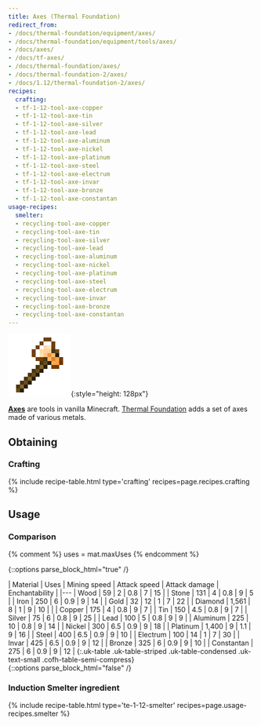 ```yaml
---
title: Axes (Thermal Foundation)
redirect_from:
- /docs/thermal-foundation/equipment/axes/
- /docs/thermal-foundation/equipment/tools/axes/
- /docs/axes/
- /docs/tf-axes/
- /docs/thermal-foundation/axes/
- /docs/thermal-foundation-2/axes/
- /docs/1.12/thermal-foundation-2/axes/
recipes:
  crafting:
  - tf-1-12-tool-axe-copper
  - tf-1-12-tool-axe-tin
  - tf-1-12-tool-axe-silver
  - tf-1-12-tool-axe-lead
  - tf-1-12-tool-axe-aluminum
  - tf-1-12-tool-axe-nickel
  - tf-1-12-tool-axe-platinum
  - tf-1-12-tool-axe-steel
  - tf-1-12-tool-axe-electrum
  - tf-1-12-tool-axe-invar
  - tf-1-12-tool-axe-bronze
  - tf-1-12-tool-axe-constantan
usage-recipes:
  smelter:
  - recycling-tool-axe-copper
  - recycling-tool-axe-tin
  - recycling-tool-axe-silver
  - recycling-tool-axe-lead
  - recycling-tool-axe-aluminum
  - recycling-tool-axe-nickel
  - recycling-tool-axe-platinum
  - recycling-tool-axe-steel
  - recycling-tool-axe-electrum
  - recycling-tool-axe-invar
  - recycling-tool-axe-bronze
  - recycling-tool-axe-constantan
---
```


![Axes](/assets/images/thermal-foundation-2/axes.gif){:style="height: 128px"}


**[Axes](https://minecraft.gamepedia.com/Axe)** are tools in vanilla Minecraft.
[Thermal Foundation](../) adds a set of axes made of
various metals.


Obtaining
---------

### Crafting
{% include recipe-table.html type='crafting' recipes=page.recipes.crafting %}


Usage
-----

### Comparison
{% comment %}
uses = mat.maxUses
{% endcomment %}

{::options parse_block_html="true" /}
<div class="uk-overflow-container">
| Material | Uses | Mining speed | Attack speed | Attack damage | Enchantability |
|---
| Wood | 59 | 2 | 0.8 | 7 | 15 |
| Stone | 131 | 4 | 0.8 | 9 | 5 |
| Iron | 250 | 6 | 0.9 | 9 | 14 |
| Gold | 32 | 12 | 1 | 7 | 22 |
| Diamond | 1,561 | 8 | 1 | 9 | 10 |
|
| Copper | 175 | 4 | 0.8 | 9 | 7 |
| Tin | 150 | 4.5 | 0.8 | 9 | 7 |
| Silver | 75 | 6 | 0.8 | 9 | 25 |
| Lead | 100 | 5 | 0.8 | 9 | 9 |
| Aluminum | 225 | 10 | 0.8 | 9 | 14 |
| Nickel | 300 | 6.5 | 0.9 | 9 | 18 |
| Platinum | 1,400 | 9 | 1.1 | 9 | 16 |
| Steel | 400 | 6.5 | 0.9 | 9 | 10 |
| Electrum | 100 | 14 | 1 | 7 | 30 |
| Invar | 425 | 6.5 | 0.9 | 9 | 12 |
| Bronze | 325 | 6 | 0.9 | 9 | 10 |
| Constantan | 275 | 6 | 0.9 | 9 | 12 |
{:.uk-table .uk-table-striped .uk-table-condensed .uk-text-small .cofh-table-semi-compress}
</div>
{::options parse_block_html="false" /}

### Induction Smelter ingredient
{% include recipe-table.html type='te-1-12-smelter' recipes=page.usage-recipes.smelter %}
